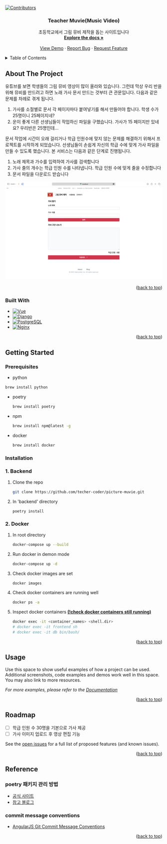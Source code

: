 <a name="readme-top"></a>

[![Contributors][contributors-shield]][contributors-url]

<!-- PROJECT LOGO -->
<!-- <br />
<div align="center">
  <a href="https://github.com/teacher-coder/picture-muvie">
    <img src="images/logo.png" alt="Logo" width="80" height="80">
  </a> -->

<h3 align="center">Teacher Muvie(Music Video)</h3>

  <p align="center">
    초등학교에서 그림 뮤비 제작을 돕는 사이트입니다
    <br />
    <a href="https://github.com/teacher-coder/picture-muvie"><strong>Explore the docs »</strong></a>
    <br />
    <br />
    <a href="https://github.com/teacher-coder/picture-muvie">View Demo</a>
    ·
    <a href="https://github.com/teacher-coder/picture-muvie/issues">Report Bug</a>
    ·
    <a href="https://github.com/teacher-coder/picture-muvie/issues">Request Feature</a>
  </p>
</div>

<!-- TABLE OF CONTENTS -->
<details>
  <summary>Table of Contents</summary>
  <ol>
    <li>
      <a href="#about-the-project">About The Project</a>
      <ul>
        <li><a href="#built-with">Built With</a></li>
      </ul>
    </li>
    <li>
      <a href="#getting-started">Getting Started</a>
      <ul>
        <li><a href="#prerequisites">Prerequisites</a></li>
        <li><a href="#installation">Installation</a></li>
      </ul>
    </li>
    <li><a href="#usage">Usage</a></li>
    <li><a href="#roadmap">Roadmap</a></li>
    <li><a href="#contributing">Contributing</a></li>
    <li><a href="#license">License</a></li>
    <li><a href="#contact">Contact</a></li>
    <li><a href="#acknowledgments">Acknowledgments</a></li>
  </ol>
</details>

<!-- ABOUT THE PROJECT -->

## About The Project

유튜브를 보면 학생들의 그림 뮤비 영상이 많이 올라와 있습니다. 그런데 막상 우리 반을 위해 뮤비를 만드려고 하면 노래 가사 문서 만드는 것부터 큰 관문입니다. 다음과 같은 문제를 차례로 겪게 됩니다.

1.  가사를 소절별로 문서 각 페이지마다 붙여넣기를 해서 만들어야 합니다. 학생 수가 25명이니 25페이지네?
2.  운이 좋게 다른 선생님들이 작업하신 파일을 구했습니다. 가사가 15 페이지만 있네요? 우리반은 25명인데...

문서 작업에 시간이 오래 걸리거나 학급 인원수에 맞지 않는 문제를 해결하기 위해서 프로젝트를 시작하게 되었습니다. 선생님들이 손쉽게 자신의 학급 수에 맞게 가사 파일을 만들 수 있도록 했습니다. 본 서비스는 다음과 같은 단계로 진행됩니다.

1. 노래 제목과 가수를 입력하여 가사를 검색합니다
2. 가사 줄의 개수는 학급 인원 수를 나타냅니다. 학급 인원 수에 맞게 줄을 수정합니다
3. 문서 파일을 다운로드 받습니다

![screenshot 1](images/screenshot.png)

<p align="right">(<a href="#readme-top">back to top</a>)</p>

### Built With

- [![Vue][vue.js]][vue-url]
- [![Django][django.com]][django-url]
- [![PostgreSQL][postgresql.com]][postgresql-url]
- [![Nginx][nginx.com]][nginx-url]

<p align="right">(<a href="#readme-top">back to top</a>)</p>

<!-- GETTING STARTED -->

## Getting Started

### Prerequisites

- python

```sh
brew install python
```

- poetry

  ```sh
  brew install poetry
  ```

- npm

  ```sh
  brew install npm@latest -g
  ```

- docker

  ```sh
  brew install docker
  ```

### Installation

### 1. Backend

1. Clone the repo

   ```sh
   git clone https://github.com/techer-coder/picture-muvie.git
   ```

2. In 'backend' directory

   ```sh
   poetry install
   ```

### 2. Docker

1. In root directory

   ```sh
   docker-compose up --build
   ```

2. Run docker in demon mode

   ```sh
   docker-compose up -d
   ```

3. Check docker images are set

   ```sh
   docker images
   ```

4. Check docker containers are running well

   ```sh
   docker ps -a
   ```

5. Inspect docker containers <u>**(!check docker containers still running)**</u>

   ```sh
   docker exec -it <container_names> <shell.dir>
   # docker exec -it frontend sh
   # docker exec -it db bin/bash/
   ```

<p align="right">(<a href="#readme-top">back to top</a>)</p>

<!-- USAGE EXAMPLES -->

## Usage

Use this space to show useful examples of how a project can be used. Additional screenshots, code examples and demos work well in this space. You may also link to more resources.

_For more examples, please refer to the [Documentation](https://example.com)_

<p align="right">(<a href="#readme-top">back to top</a>)</p>

## Roadmap

- [ ] 학급 인원 수 30명을 기본으로 가사 제공
- [ ] 가사 이미지 업로드 후 영상 편집 기능

See the [open issues](https://github.com/teacher-coder/picture-muvie/issues) for a full list of proposed features (and known issues).

<p align="right">(<a href="#readme-top">back to top</a>)</p>

## Reference

### poetry 패키지 관리 방법

- [공식 사이트](https://python-poetry.org/docs/basic-usage/)
- [참고 블로그](https://velog.io/@whattsup_kim/Python-%ED%8C%8C%EC%9D%B4%EC%8D%AC-%ED%99%98%EA%B2%BD-%EA%B5%AC%EC%B6%95%ED%95%98%EA%B8%B0-2-Poetry#poetry%EB%9E%80)

### commit message conventions

- [AngularJS Git Commit Message Conventions](https://gist.github.com/stephenparish/9941e89d80e2bc58a153)

<p align="right">(<a href="#readme-top">back to top</a>)</p>

<!-- MARKDOWN LINKS & IMAGES -->
<!-- https://www.markdownguide.org/basic-syntax/#reference-style-links -->

[contributors-shield]: https://img.shields.io/github/contributors/teacher-coder/picture-muvie.svg?style=for-the-badge
[contributors-url]: https://github.com/teacher-coder/picture-muvie/graphs/contributors
[linkedin-shield]: https://img.shields.io/badge/-LinkedIn-black.svg?style=for-the-badge&logo=linkedin&colorB=555
[linkedin-url]: https://linkedin.com/in/linkedin_username
[product-screenshot]: images/screenshot.png
[vue.js]: https://img.shields.io/badge/Vue.js-35495E?style=for-the-badge&logo=vuedotjs&logoColor=4FC08D
[vue-url]: https://vuejs.org/
[django.com]: https://img.shields.io/badge/Django-092E20?style=for-the-badge&logo=django&logoColor=white
[django-url]: https://djangoproject.com
[nginx.com]: https://img.shields.io/badge/Nginx-009639?style=for-the-badge&logo=nginx&logoColor=white
[nginx-url]: https://www.nginx.com
[postgresql.com]: https://img.shields.io/badge/PostgreSQL-4169E1?style=for-the-badge&logo=postgresql&logoColor=white
[postgresql-url]: https://www.postgresql.org
